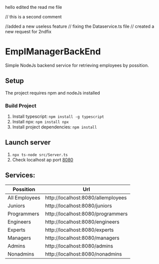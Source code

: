 hello edited the read me file

// this is a second comment

//added a new useless feature
// fixing the Dataservice.ts file
// created a new request for 2ndfix

# EmplManagerBackEnd

Simple NodeJs backend service for retrieving employees by possition.

## Setup

The project requires npm and nodeJs installed

### Build Project

1. Install typescript: `npm install -g typescript`
2. Install npx: `npm install npx`
3. Install project dependencies: `npm install`

## Launch server

1. `npx ts-node src/Server.ts`
2. Check localhost ap port [8080](http://localhost:8080/)

## Services:

| Possition     | Url                                |
| ------------- | ---------------------------------- |
| All Employees | http://localhost:8080/allemployees |
| Juniors       | http://localhost:8080/juniors      |
| Programmers   | http://localhost:8080/programmers  |
| Engineers     | http://localhost:8080/engineers    |
| Experts       | http://localhost:8080/experts      |
| Managers      | http://localhost:8080/managers     |
| Admins        | http://localhost:8080/admins       |
| Nonadmins     | http://localhost:8080/nonadmins    |
